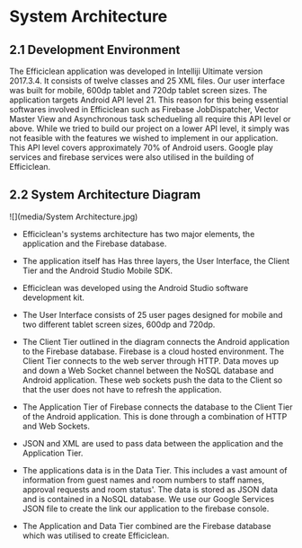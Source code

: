# System Architecture

## 2.1 Development Environment

The Efficiclean application was developed in Intelliji Ultimate version 2017.3.4. It consists of twelve classes and 25 XML files. Our user interface was built for mobile, 600dp tablet and 720dp tablet screen sizes. The application targets Android API level 21. This reason for this being essential softwares involved in Efficiclean such as Firebase JobDispatcher, Vector Master View and Asynchronous task schedueling all require this API level or above. While we tried to build our project on a lower API level, it simply was not feasible with the features we wished to implement in our application. This API level covers approximately 70% of Android users. Google play services and firebase services were also utilised in the building of Efficiclean.

## 2.2 System Architecture Diagram

![](media/System Architecture.jpg)

- Efficiclean's systems architecture has two major elements, the application and the Firebase database. 

- The application itself has Has three layers, the User Interface, the Client Tier and the Android Studio Mobile SDK. 

- Efficiclean was developed using the Android Studio software development kit.

- The User Interface consists of 25 user pages designed for mobile and two different tablet screen sizes, 600dp and 720dp.

- The Client Tier outlined in the diagram connects the Android application to the Firebase database. Firebase is a cloud hosted environment. The Client Tier connects to the web server through HTTP. Data moves up and down a Web Socket channel between the NoSQL database and Android application. These web sockets push the data to the Client so that the user does not have to refresh the application.

- The Application Tier of Firebase connects the database to the Client Tier of the Android application. This is done through a combination of HTTP and Web Sockets.

- JSON and XML are used to pass data between the application and the Application Tier.

- The applications data is in the Data Tier. This includes a vast amount of information from guest names and room numbers to staff names, approval requests and room status'. The data is stored as JSON data and is contained in a NoSQL database. We use our Google Services JSON file to create the link our application to the firebase console.

- The Application and Data Tier combined are the Firebase database which was utilised to create Efficiclean. 